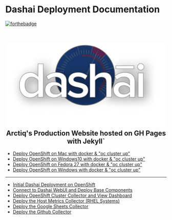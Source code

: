 # Dashai Deployment Documentation

[![forthebadge](http://forthebadge.com/images/badges/built-with-love.svg)](https://github.com/ArctiqTeam)

<h2 align="center">
  <br>
  <a href="www.dashai.org"><img src="/docs/images/dashai.png" alt="dashai.org" width="500"></a>
  <br>
  Arctiq's Production Website hosted on GH Pages with Jekyll`
  <br>
</h2>

* [Deploy OpenShift on Mac with docker & "oc cluster up"](https://github.com/ArctiqTeam/dashai-stable/tree/master/docs/00_deploy_openshift_onmac_via_oc_cluster_up)
* [Deploy OpenShift on Windows10 with docker & "oc cluster up"](https://github.com/ArctiqTeam/dashai-stable/tree/master/docs/00_deploy_openshift_onwindows10_via_oc_cluster_up)
* [Deploy OpenShift on Fedora 27 with docker & "oc cluster up"](https://github.com/ArctiqTeam/dashai-stable/tree/master/docs/00_deploy_openshift_onmac_via_oc_cluster_up)
* [Deploy OpenShift on Windows with docker & "oc cluster up"](https://github.com/ArctiqTeam/dashai-stable/tree/master/docs/00_deploy_openshift_onmac_via_oc_cluster_up)
-----
* [Initial Dashai Deployment on OpenShift](https://github.com/ArctiqTeam/dashai-stable/tree/master/docs/01_initial_ocp_install)
* [Connect to Dashai WebUI and Deploy Base Components](https://github.com/ArctiqTeam/dashai-stable/tree/master/docs/02_connect_and_core_components)
* [Deploy OpenShift Cluster Collector and View Dashboard](https://github.com/ArctiqTeam/dashai-stable/tree/master/docs/03_deploy_ocp_collector_view_dashboard)
* [Deploy the Host Metrics Collector (RHEL Systems)](https://github.com/ArctiqTeam/dashai-stable/tree/master/docs/04_deploy_host_metrics_collector)
* [Deploy the Google Sheets Collector](https://github.com/ArctiqTeam/dashai-stable/tree/master/docs/05_deploy_googlesheets_collector)
* [Deploy the Github Collector](https://github.com/ArctiqTeam/dashai-stable/tree/master/docs/06_deploy_github_collector)
